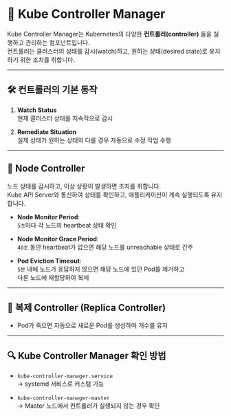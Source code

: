 # 🧭 Kube Controller Manager

Kube Controller Manager는 Kubernetes의 다양한 **컨트롤러(controller)** 들을 실행하고 관리하는 컴포넌트입니다.  
컨트롤러는 클러스터의 상태를 감시(watch)하고, 원하는 상태(desired state)로 유지하기 위한 조치를 취합니다.

---

## 🛠 컨트롤러의 기본 동작

1. **Watch Status**  
   현재 클러스터 상태를 지속적으로 감시

2. **Remediate Situation**  
   실제 상태가 원하는 상태와 다를 경우 자동으로 수정 작업 수행

---

## 🧩 Node Controller

노드 상태를 감시하고, 이상 상황이 발생하면 조치를 취합니다.  
Kube API Server와 통신하여 상태를 확인하고, 애플리케이션이 계속 실행되도록 유지합니다.

- **Node Monitor Period**:  
  `5초`마다 각 노드의 heartbeat 상태 확인

- **Node Monitor Grace Period**:  
  `40초` 동안 heartbeat가 없으면 해당 노드를 unreachable 상태로 간주

- **Pod Eviction Timeout**:  
  `5분` 내에 노드가 응답하지 않으면 해당 노드에 있던 Pod를 제거하고  
  다른 노드에 재할당하여 복제

---

## 🔁 복제 Controller (Replica Controller)

- Pod가 죽으면 자동으로 새로운 Pod를 생성하여 개수를 유지

---

## 🔍 Kube Controller Manager 확인 방법

- `kube-controller-manager.service`  
  → systemd 서비스로 커스텀 가능

- `kube-controller-manager-master`  
  → Master 노드에서 컨트롤러가 실행되지 않는 경우 확인


